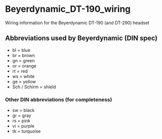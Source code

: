 # Beyerdynamic_DT-190_wiring
Wiring information for the Beyerdynamic DT-190 (and DT-290) headset

## Abbreviations used by Beyerdynamic (DIN spec)
* bl = blue
* br = brown
* gn = green
* or = orange
* rt = red
* ws = white
* ge = yellow
* Sch / Schirm = shield

### Other DIN abbreviations (for completeness)
* sw = black
* gr = gray
* rs = pink
* vi = purple
* tk = turquoise
